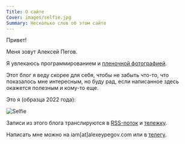```yaml
---
Title: О сайте
Cover: images/selfie.jpg
Summary: Несколько слов об этом сайте
---
```


Привет!

Меня зовут Алексей Пегов.

Я увлекаюсь программированием и [пленочной фотографией][ph].

Этот блог я веду скорее для себя, чтобы не забыть что-то, что показалось мне интересным, но буду рад, если написанное здесь окажется полезным и кому-то еще.

Это я (образца 2022 года):

![Selfie](images/selfie@2x.jpg)

Записи из этого блога транслируются в [RSS-поток][rss] и [тележку][tg]. 

Написать мне можно на iam[at]alexeypegov.com или в [телегу][tg2].

[rss]: https://feed.alexeypegov.com
[tg]: https://t.me/falsemovement
[tg2]: https://t.me/alexeypegov
[ph]: https://www.alexeypegov.com